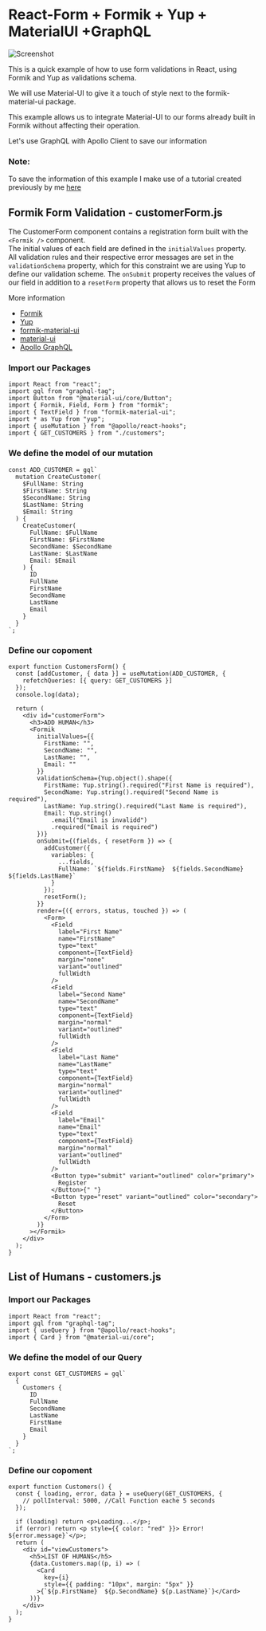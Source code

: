 # React-Form + Formik + Yup + MaterialUI +GraphQL
![Screenshot](ScreenShot.png)


This is a quick example of how to use form validations in React, using Formik and Yup as validations schema.

We will use Material-UI to give it a touch of style next to the formik-material-ui package.

This example allows us to integrate Material-UI to our forms already built in Formik without affecting their operation.

Let's use GraphQL with Apollo Client to save our information

### Note: 
To save the information of this example I make use of a tutorial created previously by me [here](https://github.com/yibsonalexis/sls-grapgQL-lambdaFunction-dynamoDB)

## Formik Form Validation - customerForm.js
The CustomerForm component contains a registration form built with the `<Formik />` component. <br>
The initial values of each field are defined in the `initialValues` property. <br>
All validation rules and their respective error messages are set in the `validationSchema` property, which for this constraint we are using Yup to define our validation scheme. The `onSubmit` property receives the values of our field in addition to a `resetForm` property that allows us to reset the Form

More information 
- [Formik](https://jaredpalmer.com/formik/docs/tutorial)
- [Yup](https://github.com/jquense/yup)
- [formik-material-ui](https://github.com/stackworx/formik-material-ui)
- [material-ui](https://material-ui.com/demos/text-fields/)
- [Apollo GraphQL](https://www.apollographql.com/docs/react/essentials/get-started/)



### Import our Packages
```
import React from "react";
import gql from "graphql-tag";
import Button from "@material-ui/core/Button";
import { Formik, Field, Form } from "formik";
import { TextField } from "formik-material-ui";
import * as Yup from "yup";
import { useMutation } from "@apollo/react-hooks";
import { GET_CUSTOMERS } from "./customers";
```
### We define the model of our mutation 

```
const ADD_CUSTOMER = gql`
  mutation CreateCustomer(
    $FullName: String
    $FirstName: String
    $SecondName: String
    $LastName: String
    $Email: String
  ) {
    CreateCustomer(
      FullName: $FullName
      FirstName: $FirstName
      SecondName: $SecondName
      LastName: $LastName
      Email: $Email
    ) {
      ID
      FullName
      FirstName
      SecondName
      LastName
      Email
    }
  }
`;
```
### Define our copoment
```
export function CustomersForm() {
  const [addCustomer, { data }] = useMutation(ADD_CUSTOMER, {
    refetchQueries: [{ query: GET_CUSTOMERS }]
  });
  console.log(data);

  return (
    <div id="customerForm">
      <h3>ADD HUMAN</h3>
      <Formik
        initialValues={{
          FirstName: "",
          SecondName: "",
          LastName: "",
          Email: ""
        }}
        validationSchema={Yup.object().shape({
          FirstName: Yup.string().required("First Name is required"),
          SecondName: Yup.string().required("Second Name is required"),
          LastName: Yup.string().required("Last Name is required"),
          Email: Yup.string()
            .email("Email is invalidd")
            .required("Email is required")
        })}
        onSubmit={(fields, { resetForm }) => {
          addCustomer({
            variables: {
              ...fields,
              FullName: `${fields.FirstName}  ${fields.SecondName}  ${fields.LastName}`
            }
          });
          resetForm();
        }}
        render={({ errors, status, touched }) => (
          <Form>
            <Field
              label="First Name"
              name="FirstName"
              type="text"
              component={TextField}
              margin="none"
              variant="outlined"
              fullWidth
            />
            <Field
              label="Second Name"
              name="SecondName"
              type="text"
              component={TextField}
              margin="normal"
              variant="outlined"
              fullWidth
            />
            <Field
              label="Last Name"
              name="LastName"
              type="text"
              component={TextField}
              margin="normal"
              variant="outlined"
              fullWidth
            />
            <Field
              label="Email"
              name="Email"
              type="text"
              component={TextField}
              margin="normal"
              variant="outlined"
              fullWidth
            />
            <Button type="submit" variant="outlined" color="primary">
              Register
            </Button>{" "}
            <Button type="reset" variant="outlined" color="secondary">
              Reset
            </Button>
          </Form>
        )}
      ></Formik>
    </div>
  );
}

```

## List of Humans - customers.js

### Import our Packages
```
import React from "react";
import gql from "graphql-tag";
import { useQuery } from "@apollo/react-hooks";
import { Card } from "@material-ui/core";
```

### We define the model of our Query 
```
export const GET_CUSTOMERS = gql`
  {
    Customers {
      ID
      FullName
      SecondName
      LastName
      FirstName
      Email
    }
  }
`;
```

### Define our copoment
```
export function Customers() {
  const { loading, error, data } = useQuery(GET_CUSTOMERS, {
    // pollInterval: 5000, //Call Function eache 5 seconds
  });

  if (loading) return <p>Loading...</p>;
  if (error) return <p style={{ color: "red" }}> Error! ${error.message}`</p>;
  return (
    <div id="viewCustomers">
      <h5>LIST OF HUMANS</h5>
      {data.Customers.map((p, i) => (
        <Card
          key={i}
          style={{ padding: "10px", margin: "5px" }}
        >{`${p.FirstName}  ${p.SecondName} ${p.LastName}`}</Card>
      ))}
    </div>
  );
}

```
